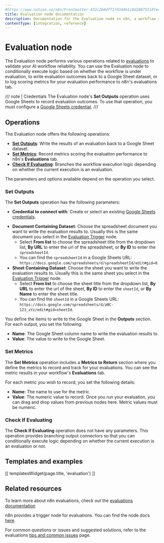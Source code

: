 ```yaml
---
#https://www.notion.so/n8n/Frontmatter-432c2b8dff1f43d4b1c8d20075510fe4
title: Evaluation node documentation
description: Documentation for the Evaluation node in n8n, a workflow automation platform. Includes guidance on usage and links to examples.
contentType: [integration, reference]
---
```


# Evaluation node

The Evaluation node performs various operations related to [evaluations](/advanced-ai/evaluations/overview.md) to validate your AI workflow reliability. You can use the Evaluation node to conditionally execute logic based on whether the workflow is under evaluation, to write evaluation outcomes back to a Google Sheet dataset, or to log scoring metrics for your evaluation performance to n8n's evaluations tab.

/// note | Credentials
The Evaluation node's **Set Outputs** operation uses Google Sheets to record evaluation outcomes. To use that operation, you must configure a [Google Sheets credential](/integrations/builtin/credentials/google/index.md).
///

## Operations

The Evaluation node offers the following operations:

* [**Set Outputs**](#set-outputs): Write the results of an evaluation back to a Google Sheet dataset.
* [**Set Metrics**](#set-metrics): Record metrics scoring the evaluation performance to n8n's **Evaluations** tab.
* [**Check If Evaluating**](#check-if-evaluating): Branches the workflow execution logic depending on whether the current execution is an evaluation.

The parameters and options available depend on the operation you select.

### Set Outputs

The **Set Outputs** operation has the following parameters:

- **Credential to connect with**: Create or select an existing [Google Sheets credentials](/integrations/builtin/credentials/google/index.md).
* **Document Containing Dataset**: Choose the spreadsheet document you want to write the evaluation results to. Usually this is the same document you select in the [Evaluation Trigger](/integrations/builtin/core-nodes/n8n-nodes-base.evaluationtrigger.md) node.
    * Select **From list** to choose the spreadsheet title from the dropdown list, **By URL** to enter the url of the spreadsheet, or **By ID** to enter the `spreadsheetId`. 
    * You can find the `spreadsheetId` in a Google Sheets URL: `https://docs.google.com/spreadsheets/d/spreadsheetId/edit#gid=0`.
* **Sheet Containing Dataset**: Choose the sheet you want to write the evaluation results to. Usually this is the same sheet you select in the [Evaluation Trigger](/integrations/builtin/core-nodes/n8n-nodes-base.evaluationtrigger.md) node.
    * Select **From list** to choose the sheet title from the dropdown list, **By URL** to enter the url of the sheet, **By ID** to enter the `sheetId`, or **By Name** to enter the sheet title. 
    * You can find the `sheetId` in a Google Sheets URL: `https://docs.google.com/spreadsheets/d/aBC-123_xYz/edit#gid=sheetId`. 

You define the items to write to the Google Sheet in the **Outputs** section. For each output, you set the following:

* **Name**: The Google Sheet column name to write the evaluation results to.
* **Value**: The value to write to the Google Sheet.

### Set Metrics

The **Set Metrics** operation includes a **Metrics to Return** section where you define the metrics to record and track for your evaluations. You can see the metric results in your workflow's **Evaluations** tab.

For each metric you wish to record, you set the following details:

* **Name**: The name to use for the metric.
* **Value**: The numeric value to record. Once you run your evaluation, you can drag and drop values from previous nodes here. Metric values must be numeric.

### Check If Evaluating

The **Check If Evaluating** operation does not have any parameters. This operation provides branching output connectors so that you can conditionally execute logic depending on whether the current execution is an evaluation or not.

## Templates and examples

<!-- see https://www.notion.so/n8n/Pull-in-templates-for-the-integrations-pages-37c716837b804d30a33b47475f6e3780 -->
[[ templatesWidget(page.title, 'evaluation') ]]

## Related resources

To learn more about n8n evaluations, check out the [evaluations documentation](/advanced-ai/evaluations/overview.md)

n8n provides a trigger node for evaluations. You can find the node docs [here](/integrations/builtin/core-nodes/n8n-nodes-base.evaluationtrigger.md).

For common questions or issues and suggested solutions, refer to the evaluations [tips and common issues](/advanced-ai/evaluations/tips-and-common-issues.md) page.
